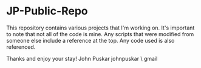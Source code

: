 JP-Public-Repo
==============

This repository contains various projects that I'm working on. It's important to note that not all of the code is mine. Any scripts that were modified from someone else include a reference at the top. Any code used is also referenced.

Thanks and enjoy your stay!
John Puskar
johnpuskar \ gmail